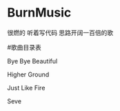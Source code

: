 # BurnMusic
很燃的 听着写代码  思路开阔一百倍的歌


#歌曲目录表

Bye Bye Beautiful   

Higher Ground

Just Like Fire

Seve
